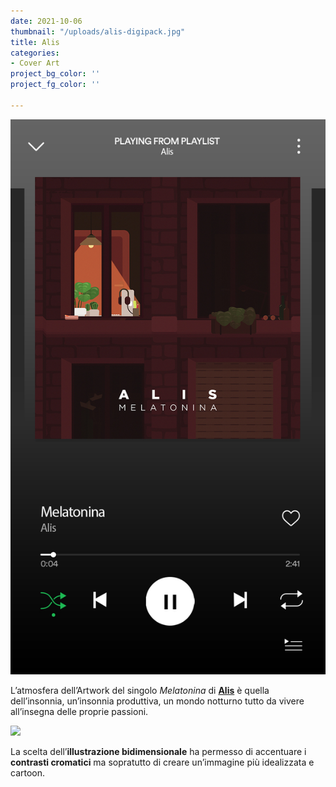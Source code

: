 ```yaml
---
date: 2021-10-06
thumbnail: "/uploads/alis-digipack.jpg"
title: Alis
categories:
- Cover Art
project_bg_color: ''
project_fg_color: ''

---
```

![](/uploads/alis-spotify.jpg)

L’atmosfera dell’Artwork del singolo _Melatonina_ di **[Alis](https://instagram.com/itspellsalis?utm_medium=copy_link)** è quella dell’insonnia, un’insonnia produttiva, un mondo notturno tutto da vivere all’insegna delle proprie passioni. 

![](/uploads/alis-melatonina.jpg)

La scelta dell’**illustrazione bidimensionale** ha permesso di accentuare i **contrasti cromatici** ma sopratutto di creare un’immagine più idealizzata e cartoon.